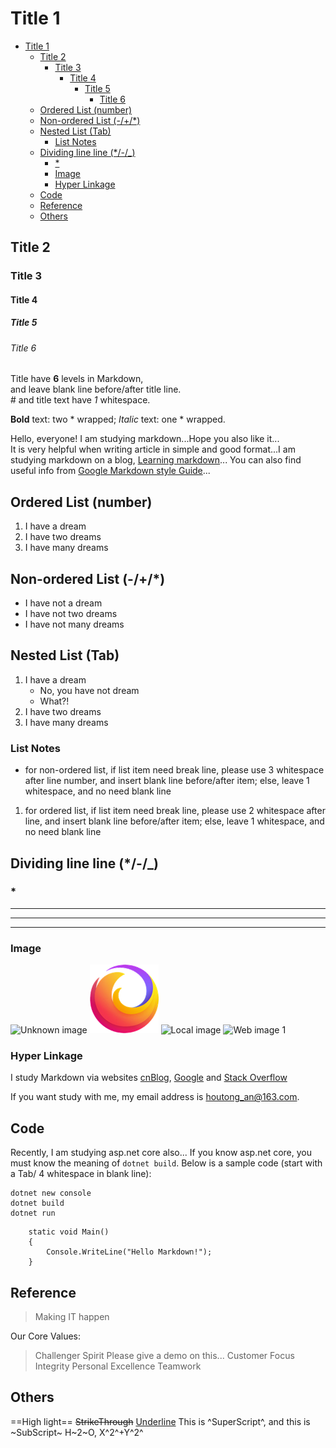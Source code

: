 # Title 1 #

- [Title 1](#title-1)
  - [Title 2](#title-2)
    - [Title 3](#title-3)
      - [Title 4](#title-4)
        - [Title 5](#title-5)
          - [Title 6](#title-6)
  - [Ordered List (number)](#ordered-list-number)
  - [Non-ordered List (-/+/*)](#non-ordered-list--)
  - [Nested List (Tab)](#nested-list-tab)
    - [List Notes](#list-notes)
  - [Dividing line line (*/-/_)](#dividing-line-line--_)
    - [\*](#)
    - [Image](#image)
    - [Hyper Linkage](#hyper-linkage)
  - [Code](#code)
  - [Reference](#reference)
  - [Others](#others)

## Title 2 ##

### Title 3 ###

#### Title 4 ####

##### Title 5 #####

###### Title 6 ######

Title have **6** levels in Markdown,  
and leave blank line before/after title line.  
\# and title text have *1* whitespace.

**Bold** text: two \* wrapped;
*Italic* text: one \* wrapped.

Hello, everyone! I am studying markdown...Hope you also like it...  
It is very helpful when writing article in simple and good format...I am studying markdown on a blog, [Learning markdown](https://www.cnblogs.com/nickchen121/p/10821946.html)...
You can also find useful info from [Google Markdown style Guide]...

[Google Markdown style Guide]: https://github.com/google/styleguide/blob/gh-pages/docguide/style.md

## Ordered List (number) ##

1. I have a dream
2. I have two dreams
3. I have many dreams

## Non-ordered List (-/+/*) ##

- I have not a dream
- I have not two dreams
- I have not many dreams

## Nested List (Tab) ##

1. I have a dream
   - No, you have not dream
   - What?!
2. I have two dreams
3. I have many dreams

### List Notes ###

-   for non-ordered list, if list item need break line, please use 3 whitespace after line number, and insert blank line before/after item; else, leave 1 whitespace, and no need blank line
  
1.  for ordered list, if list item need break line, please use 2 whitespace after line, and insert blank line before/after item; else, leave 1 whitespace, and no need blank line

## Dividing line line (*/-/_) ###

### \* ###

***
* * *
************

### Image ###

![Unknown image]()
![Local image](./../img/firefox.png)
![Local image](D:/Workspace/github/MarkdownStudy/img/firefox.png)
![Web image 1](https://www.firefox.com.cn/media/protocol/img/logos/firefox/browser/logo-lg.3d9087ac44e8.png)

### Hyper Linkage ###

I study Markdown via websites [cnBlog], [Google] and [Stack Overflow]

[cnBlog]: https://www.cnblogs.com/
[Google]: https://www.google.com/
[Stack Overflow]: https://stackoverflow.com/

If you want study with me, my email address is <houtong_an@163.com>.

## Code ##

Recently, I am studying asp.net core also...
If you know asp.net core, you must know the meaning of `dotnet build`. Below is a sample code (start with a Tab/ 4 whitespace in blank line):

    dotnet new console
    dotnet build
    dotnet run

```CSharp
    static void Main()
    {
        Console.WriteLine("Hello Markdown!");
    }
```

## Reference ##

> Making IT happen

Our Core Values:
> Challenger Spirit
Please give a demo on this...
> Customer Focus
> Integrity
> Personal Excellence
> Teamwork

## Others ##

==High light==
~~StrikeThrough~~
<u>Underline</u>
This is ^SuperScript^, and this is ~SubScript~
H~2~O, X^2^+Y^2^
<!--This is comments-->
